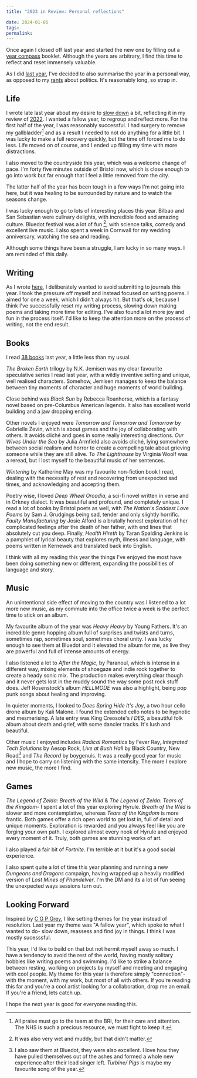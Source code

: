 ```yaml
---
title: "2023 in Review: Personal reflections"

date: 2024-01-06
tags: 
permalink:
---
```


Once again I closed off last year and started the new one by filling out a [year compass](https://yearcompass.com/) booklet. Although the years are arbitrary, I find this time to reflect and reset immensely valuable. 

As I did [last year](https://www.davidralphlewis.co.uk/2022-in-review-personal-reflections/), I've decided to also summarise the year in a personal way, as opposed to my [rants](https://www.davidralphlewis.co.uk//2023-in-review) about politics. It's reasonably long, so strap in.

## Life

I wrote late last year about my desire to [slow down](https://www.davidralphlewis.co.uk/slowing-down/) a bit, reflecting it in my review of [2022](https://www.davidralphlewis.co.uk/2022-in-review-personal-reflections/). I wanted a fallow year, to regroup and reflect more. For the first half of the year, I was reasonably successful. I had surgery to remove my gallbladder[^1] and as a result I needed to not do anything for a little bit. I was lucky to make a full recovery quickly, but the time off forced me to do less. Life moved on of course, and I ended up filling my time with more distractions. 

I also moved to the countryside this year, which was a welcome change of pace. I'm forty five minutes outside of Bristol now, which is close enough to go into work but far enough that I feel a little removed from the city. 

The latter half of the year has been tough in a few ways I'm not going into here, but it was healing to be surrounded by nature and to watch the seasons change. 

I was lucky enough to go to lots of interesting places this year. Bilbao and San Sebastian were culinary delights, with incredible food and amazing culture. Bluedot festival was a lot of fun [^2], with science talks, comedy and excellent live music. I also spent a week in Cornwall for my wedding anniversary, watching the sea and reading. 

Although some things have been a struggle, I am lucky in so many ways. I am reminded of this daily.

## Writing

As I wrote [here](https://www.davidralphlewis.co.uk/on-submissions/), I deliberately wanted to avoid submitting to journals this year. I took the pressure off myself and instead focused on writing poems. I aimed for one a week, which I didn't always hit. But that's ok, because I think I've successfully reset my writing process, slowing down making poems and taking more time for editing. I've also found a lot more joy and fun in the process itself. I'd like to keep the attention more on the process of writing, not the end result. 

## Books

I read [38 books](https://notes.davidralphlewis.co.uk/books23) last year, a little less than my usual.

*The Broken Earth* trilogy by N.K. Jemisen was my clear favourite speculative series I read last year, with a wildly inventive setting and unique, well realised characters. Somehow, Jemisen manages to keep the balance between tiny moments of character and huge moments of world building. 

Close behind was *Black Sun* by Rebecca Roanhorse, which is a fantasy novel based on pre-Columbus American legends. It also has excellent world building and a jaw dropping ending. 

Other novels I enjoyed were *Tomorrow and Tomorrow and Tomorrow* by Gabrielle Zevin, which is about games and the joy of collaborating with others. It avoids cliché and goes in some really interesting directions. *Our Wives Under the Sea* by Julia Armfield also avoids cliché, lying somewhere between social realism and horror to create a compelling tale about grieving someone while they are still alive. *To The Lighthouse* by Virginia Woolf was a reread, but I lost myself to the beautiful music of her sentences. 

*Wintering* by Katherine May was my favourite non-fiction book I read, dealing with the necessity of rest and recovering from unexpected sad times, and acknowledging and accepting them. 

Poetry wise, I loved *Deep Wheel Orcadia*, a sci-fi novel written in verse and in Orkney dialect. It was beautiful and profound, and completely unique. I read a lot of books by Bristol poets as well, with *The Nation's Saddest Love Poems* by Sam J. Grudgings being sad, tender and only slightly horrific. *Faulty Manufacturing* by Josie Alford is a brutally honest exploration of her complicated feelings after the death of her father, with end lines that absolutely cut you deep. Finally, *Health Hireth* by Taran Spalding Jenkins is a pamphlet of lyrical beauty that explores myth, illness and language, with poems written in Kernewek and translated back into English. 

I think with all my reading this year the things I've enjoyed the most have been doing something new or different, expanding the possibilities of language and story. 

## Music

An unintentional side effect of moving to the country was I listened to a lot more new music, as my commute into the office twice a week is the perfect time to stick on an album.

My favourite album of the year was *Heavy Heavy* by Young Fathers. It's an incredible genre hopping album full of surprises and twists and turns, sometimes rap, sometimes soul, sometimes choral unity. I was lucky enough to see them at Bluedot and it elevated the album for me, as live they are powerful and full of intense amounts of energy.

I also listened a lot to *After the Magic*, by Paranoul, which is intense in a different way, mixing elements of shoegaze and indie rock together to create a heady sonic mix. The production makes everything clear though and it never gets lost in the muddy sound the way some post rock stuff does. Jeff Rosenstock's album *HELLMODE* was also a highlight, being pop punk songs about healing and improving. 

In quieter moments, I looked to *Does Spring Hide It's Joy*,  a two hour cello drone album by Kali Malone. I found the extended cello notes to be hypnotic and mesmerising. A late entry was King Creosote's *I DES*, a beautiful folk album about death and grief, with some dancier tracks. It's lush and beautiful.

Other music I enjoyed includes *Radical Romantics* by Fever Ray, *Integrated Tech Solutions* by Aesop Rock, *Live at Bush Hall* by Black Country, New Road[^3] and *The Record* by boygenuis. It was a really good year for music and I hope to carry on listening with the same intensity. The more I explore new music, the more I find. 

## Games 

 *The Legend of Zelda: Breath of the Wild*  & *The Legend of Zelda: Tears of the Kingdom*-  I spent a lot of this year exploring Hyrule. *Breath of the Wild* is slower and more contemplative, whereas *Tears of the Kingdom* is more frantic. Both games offer a rich open world to get lost in, full of detail and unique moments. Exploration is rewarded and you always feel like you are forging your own path. I explored almost every nook of Hyrule and enjoyed every moment of it. Truly, both games are stunning works of art. 

 I also played a fair bit of *Fortnite*. I'm terrible at it but it's a good social experience. 

 I also spent quite a lot of time this year planning and running a new *Dungeons and Dragons* campaign, having wrapped up a heavily modified version of *Lost Mines of Phandelver*. I'm the DM and its a lot of fun seeing the unexpected ways sessions turn out. 

## Looking Forward

Inspired by [C G P Grey](https://www.youtube.com/watch?v=NVGuFdX5guE), I like setting themes for the year instead of resolution. Last year my theme was "A fallow year", which spoke to what I wanted to do- slow down, reassess and find joy in things. I think I was mostly sucesssful. 

This year, I'd like to build on that but not hermit myself away so much. I have a tendency to avoid the rest of the world, having mostly solitary hobbies like writing poems and swimming. I'd like to strike a balance between resting, working on projects by myself and meeting and engaging with cool people. My theme for this year is therefore simply "connection"- with the moment, with my work, but most of all with others. If you're reading this far and you're a cool artist looking for a collaboration, drop me an email. If you're a friend, lets catch up.

I hope the next year is good for everyone reading this. 

[^1]: All praise must go to the team at the BRI, for their care and attention. The NHS is such a precious resource, we must fight to keep it. 
[^2]: It was also very wet and muddy, but that didn't matter. 
[^3]: I also saw them at Bluedot, they were also excellent. I love how they have pulled themselves out of the ashes and formed a whole new experience after their lead singer left. *Turbine/ Pigs* is maybe my favourite song of the year.